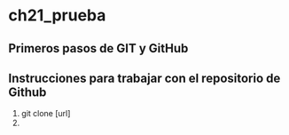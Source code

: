 # ch21_prueba
Primeros pasos de GIT y GitHub
---

## Instrucciones para trabajar con el repositorio de Github

1. git clone [url]
2.
